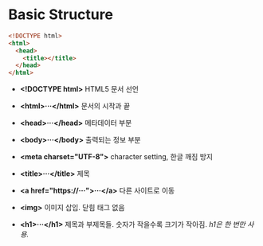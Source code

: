 # Basic Structure
```html
<!DOCTYPE html>
<html>
  <head>
    <title></title>
  </head>
</html>
```

- **\<!DOCTYPE html>** HTML5 문서 선언
- **\<html>···\</html>** 문서의 시작과 끝
- **\<head>···\</head>** 메타데이터 부분
- **\<body>···\</body>** 출력되는 정보 부분

- **\<meta charset="UTF-8">** character setting, 한글 깨짐 방지
- **\<title>···\</title>** 제목
- **\<a href="https://···">···\</a>** 다른 사이트로 이동
- **\<img>** 이미지 삽입. 닫힘 태그 없음
- **\<h1>···\</h1>** 제목과 부제목들. 숫자가 작을수록 크기가 작아짐. _h1은 한 번만 사용._
